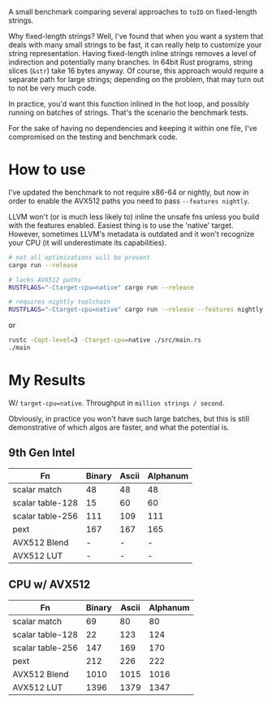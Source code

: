 A small benchmark comparing several approaches to `toID` on fixed-length strings.

Why fixed-length strings? Well, I've found that when you want a system that deals with many small strings to be fast,
it can really help to customize your string representation. Having fixed-length inline strings removes a level of
indirection and potentially many branches. In 64bit Rust programs, string slices (`&str`) take 16 bytes anyway.
Of course, this approach would require a separate path for large strings; depending on the problem, that may turn out to not be very much code.

In practice, you'd want this function inlined in the hot loop, and possibly running on batches of strings.
That's the scenario the benchmark tests.

For the sake of having no dependencies and keeping it within one file, I've compromised on the testing and benchmark code.

# How to use
I've updated the benchmark to not require x86-64 or nightly, but now in order to enable the AVX512 paths
you need to pass `--features nightly`.

LLVM won't (or is much less likely to) inline the unsafe fns unless you build with the features enabled.
Easiest thing is to use the 'native' target. However, sometimes LLVM's metadata is outdated and it won't recognize
your CPU (it will underestimate its capabilities).

```sh
# not all optimizations will be present
cargo run --release

# lacks AVX512 paths
RUSTFLAGS="-Ctarget-cpu=native" cargo run --release

# requires nightly toolchain
RUSTFLAGS="-Ctarget-cpu=native" cargo run --release --features nightly
```

or

```sh
rustc -Copt-level=3 -Ctarget-cpu=native ./src/main.rs
./main
```

# My Results
W/ `target-cpu=native`. Throughput in `million strings / second`.

Obviously, in practice you won't have such large batches, but this is still
demonstrative of which algos are faster, and what the potential is.

## 9th Gen Intel

| Fn | Binary | Ascii | Alphanum |
| -- | ------ | ----- | -------- |
| scalar match | 48 | 48 | 48 |
| scalar table-128 | 15 | 60 | 60 |
| scalar table-256 | 111 | 109 | 111 |
| pext | 167 | 167 | 165 |
| AVX512 Blend | - | - | - |
| AVX512 LUT | - | - | - |

## CPU w/ AVX512

| Fn | Binary | Ascii | Alphanum |
| -- | ------ | ----- | -------- |
| scalar match | 69 | 80 | 80 |
| scalar table-128 | 22 | 123 | 124 |
| scalar table-256 | 147 | 169 | 170 |
| pext | 212 | 226 | 222 |
| AVX512 Blend | 1010 | 1015 | 1016 |
| AVX512 LUT | 1396 | 1379 | 1347 |
